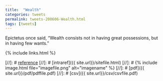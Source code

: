 ```yaml
---
title:  "Wealth"
categories: tweets
permalink: tweets-200606-Wealth.html
tags: [tweets]
---    
```


Epictetus once said, “Wealth consists not in having great possessions, but in having few wants.”



{% include links.html %}

[//]: # [reference](url)
[//]: # [intraref]({{ site.url}}/sitefile.html)
[//]: # {% include image.html file="imagefile.png" alt="imagename"  %}
[//]: # [pdf]({{ site.url}}/pdf/pdffile.pdf)
[//]: # [csv]({{ site.url}}/csv/csvfile.pdf)


